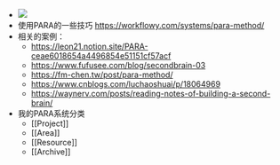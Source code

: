 - ![](https://assets-global.website-files.com/608aecd1e643ecaa961a7a67/634f2c0e118fe558757fffa0_PARA%2001.png)
- 使用PARA的一些技巧 https://workflowy.com/systems/para-method/
- 相关的案例：
	- https://leon21.notion.site/PARA-ceae6018654a4496854e51151cf57acf
	- https://www.fufusee.com/blog/secondbrain-03
	- https://fm-chen.tw/post/para-method/
	- https://www.cnblogs.com/luchaoshuai/p/18064969
	- https://waynerv.com/posts/reading-notes-of-building-a-second-brain/
- 我的PARA系统分类
	- [[Project]]
	- [[Area]]
	- [[Resource]]
	- [[Archive]]